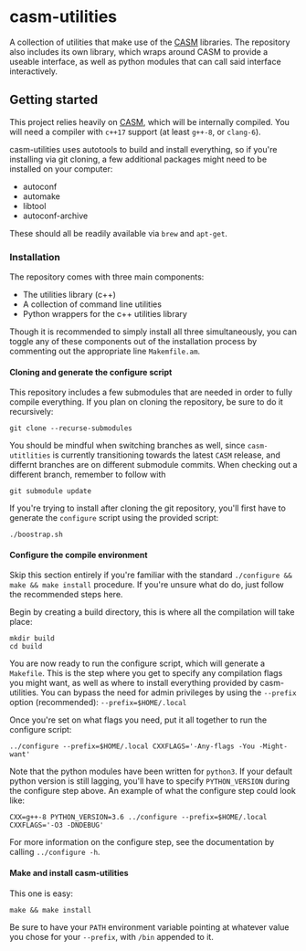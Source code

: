 # casm-utilities
A collection of utilities that make use of the [CASM](https://github.com/prisms-center/CASMcode) libraries. The repository also includes its own library, which wraps around CASM to provide a useable interface, as well as python modules that can call said interface interactively.

## Getting started
This project relies heavily on [CASM](https://github.com/prisms-center/CASMcode), which will be internally compiled.
You will need a compiler with `c++17` support (at least `g++-8`, or `clang-6`).

casm-utilities uses autotools to build and install everything, so if you're installing via git cloning, a few additional packages might need to be installed on your computer:

* autoconf
* automake
* libtool
* autoconf-archive

These should all be readily available via `brew` and `apt-get`.

### Installation
The repository comes with three main components:

* The utilities library (c++)
* A collection of command line utilities
* Python wrappers for the c++ utilities library

Though it is recommended to simply install all three simultaneously, you can toggle any of these components out of the installation process by commenting out the appropriate line `Makemfile.am`.

#### Cloning and generate the configure script
This repository includes a few submodules that are needed in order to fully compile everything.
If you plan on cloning the repository, be sure to do it recursively:
```
git clone --recurse-submodules
```

You should be mindful when switching branches as well, since `casm-utitlities` is currently transitioning towards the latest `CASM` release, and differnt branches are on different submodule commits.
When checking out a different branch, remember to follow with
```
git submodule update
```

If you're trying to install after cloning the git repository, you'll first have to generate the `configure` script using the provided script:
```
./boostrap.sh
```

#### Configure the compile environment
Skip this section entirely if you're familiar with the standard `./configure && make && make install` procedure.
If you're unsure what do do, just follow the recommended steps here.

Begin by creating a build directory, this is where all the compilation will take place:
```
mkdir build
cd build
```

You are now ready to run the configure script, which will generate a `Makefile`.
This is the step where you get to specify any compilation flags you might want, as well as where to install everything provided by casm-utilities.
You can bypass the need for admin privileges by using the `--prefix` option (recommended): `--prefix=$HOME/.local`

Once you're set on what flags you need, put it all together to run the configure script:
```
../configure --prefix=$HOME/.local CXXFLAGS='-Any-flags -You -Might-want'    
```
Note that the python modules have been written for `python3`. If your default python version is still lagging, you'll have to specify `PYTHON_VERSION` during the configure step above. An example of what the configure step could look like:
```
CXX=g++-8 PYTHON_VERSION=3.6 ../configure --prefix=$HOME/.local CXXFLAGS='-O3 -DNDEBUG'    
```


For more information on the configure step, see the documentation by calling `../configure -h`.

#### Make and install casm-utilities
This one is easy:
```
make && make install
```

Be sure to have your `PATH` environment variable pointing at whatever value you chose for your `--prefix`, with `/bin` appended to it.
